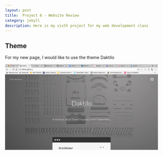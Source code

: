 ```yaml
---
layout: post
title:  Project 6 - Website Review
category: jekyll 
description: Here is my sixth project for my web development class
---
```


## Theme

For my new page, I would like to use the theme Daktilo

![Daktilo](https://raw.githubusercontent.com/Maynard-Schools/jekyll-setup-NIkko41/master/assets/img/Screenshot%202018-12-04%20at%2011.48.52%20AM.png)
